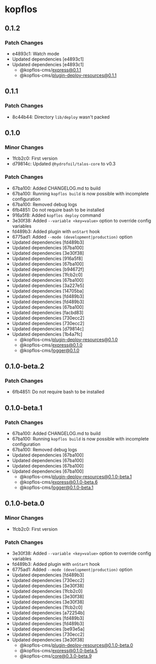 # kopflos

## 0.1.2

### Patch Changes

- e4893c1: Watch mode
- Updated dependencies [e4893c1]
- Updated dependencies [e4893c1]
  - @kopflos-cms/express@0.1.1
  - @kopflos-cms/plugin-deploy-resources@0.1.1

## 0.1.1

### Patch Changes

- 8c44b44: Directory `lib/deploy` wasn't packed

## 0.1.0

### Minor Changes

- 1fcb2c0: First version
- d79814c: Updated `@hydrofoil/talos-core` to v0.3

### Patch Changes

- 67ba100: Added CHANGELOG.md to build
- 67ba100: Running `kopflos build` is now possible with incomplete configuration
- 67ba100: Removed debug logs
- 6fb4851: Do not require bash to be installed
- 916a5f8: Added `kopflos deploy` command
- 3e30f38: Added `--variable <key=value>` option to override config variables
- fd489b3: Added plugin with `onStart` hook
- 6775ad1: Added `--mode (development|production)` option
- Updated dependencies [fd489b3]
- Updated dependencies [67ba100]
- Updated dependencies [3e30f38]
- Updated dependencies [916a5f8]
- Updated dependencies [67ba100]
- Updated dependencies [b94672f]
- Updated dependencies [1fcb2c0]
- Updated dependencies [67ba100]
- Updated dependencies [3a227e5]
- Updated dependencies [14705ba]
- Updated dependencies [fd489b3]
- Updated dependencies [fd489b3]
- Updated dependencies [67ba100]
- Updated dependencies [facbd83]
- Updated dependencies [730ecc2]
- Updated dependencies [730ecc2]
- Updated dependencies [d79814c]
- Updated dependencies [1b4a7fc]
  - @kopflos-cms/plugin-deploy-resources@0.1.0
  - @kopflos-cms/express@0.1.0
  - @kopflos-cms/logger@0.1.0

## 0.1.0-beta.2

### Patch Changes

- 6fb4851: Do not require bash to be installed

## 0.1.0-beta.1

### Patch Changes

- 67ba100: Added CHANGELOG.md to build
- 67ba100: Running `kopflos build` is now possible with incomplete configuration
- 67ba100: Removed debug logs
- Updated dependencies [67ba100]
- Updated dependencies [67ba100]
- Updated dependencies [67ba100]
- Updated dependencies [67ba100]
  - @kopflos-cms/plugin-deploy-resources@0.1.0-beta.1
  - @kopflos-cms/express@0.1.0-beta.6
  - @kopflos-cms/logger@0.1.0-beta.1

## 0.1.0-beta.0

### Minor Changes

- 1fcb2c0: First version

### Patch Changes

- 3e30f38: Added `--variable <key=value>` option to override config variables
- fd489b3: Added plugin with `onStart` hook
- 6775ad1: Added `--mode (development|production)` option
- Updated dependencies [fd489b3]
- Updated dependencies [730ecc2]
- Updated dependencies [3e30f38]
- Updated dependencies [1fcb2c0]
- Updated dependencies [3e30f38]
- Updated dependencies [3e30f38]
- Updated dependencies [1fcb2c0]
- Updated dependencies [a72254b]
- Updated dependencies [fd489b3]
- Updated dependencies [fd489b3]
- Updated dependencies [be93e5a]
- Updated dependencies [730ecc2]
- Updated dependencies [3e30f38]
  - @kopflos-cms/plugin-deploy-resources@0.1.0-beta.0
  - @kopflos-cms/express@0.1.0-beta.5
  - @kopflos-cms/core@0.3.0-beta.9

